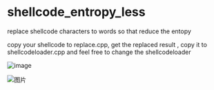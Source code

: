 # shellcode_entropy_less
replace shellcode characters to words so that reduce the entopy 

copy your shellcode to replace.cpp, get the replaced result , copy it to shellcodeloader.cpp and feel free to change the shellcodeloader

![image](https://user-images.githubusercontent.com/63333153/231361111-245f8799-a33b-4f07-8292-e09ae034ef40.png)

![图片](https://user-images.githubusercontent.com/63333153/231187346-cfde9c1b-2c2a-452c-814c-ebce4b2a8a6e.png)
